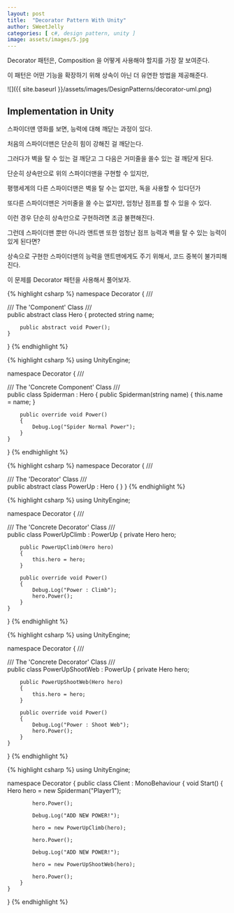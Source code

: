 ```yaml
---
layout: post
title:  "Decorator Pattern With Unity"
author: SWeetJelly
categories: [ c#, design pattern, unity ]
image: assets/images/5.jpg
---
```


Decorator 패턴은, Composition 을 어떻게 사용해야 할지를 가장 잘 보여준다.

이 패턴은 어떤 기능을 확장하기 위해 상속이 아닌 더 유연한 방법을 제공해준다.

![]({{ site.baseurl }}/assets/images/DesignPatterns/decorator-uml.png)

## Implementation in Unity

스파이더맨 영화를 보면, 능력에 대해 깨닫는 과정이 있다.

처음의 스파이더맨은 단순히 힘이 강해진 걸 깨닫는다.

그러다가 벽을 탈 수 있는 걸 깨닫고 그 다음은 거미줄을 쏠수 있는 걸 깨닫게 된다.

단순히 상속만으로 위의 스파이더맨을 구현할 수 있지만,

평행세계의 다른 스파이더맨은 벽을 탈 수는 없지만, 독을 사용할 수 있다던가

또다른 스파이더맨은 거미줄을 쏠 수는 없지만, 엄청난 점프를 할 수 있을 수 있다.

이런 경우 단순히 상속만으로 구현하려면 조금 불편해진다.

그런데 스파이더맨 뿐만 아니라 앤트맨 또한 엄청난 점프 능력과 벽을 탈 수 있는 능력이 있게 된다면?

상속으로 구현한 스파이더맨의 능력을 앤트맨에게도 주기 위해서, 코드 중복이 불가피해진다.

이 문제를 Decorator 패턴을 사용해서 풀어보자.

{% highlight csharp %}
namespace Decorator
{
    /// <summary>
    /// The 'Component' Class
    /// </summary>
    public abstract class Hero
    {
        protected string name;

        public abstract void Power();
    }
}
{% endhighlight %}

{% highlight csharp %}
using UnityEngine;

namespace Decorator
{
    /// <summary>
    /// The 'Concrete Component' Class
    /// </summary>
    public class Spiderman : Hero
    {
        public Spiderman(string name)
        {
            this.name = name;
        }

        public override void Power()
        {
            Debug.Log("Spider Normal Power");
        }
    }
}
{% endhighlight %}

{% highlight csharp %}
namespace Decorator
{
    /// <summary>
    /// The 'Decorator' Class
    /// </summary>
    public abstract class PowerUp : Hero
    {
    }
}
{% endhighlight %}

{% highlight csharp %}
using UnityEngine;

namespace Decorator
{
    /// <summary>
    /// The 'Concrete Decorator' Class
    /// </summary>
    public class PowerUpClimb : PowerUp
    {
        private Hero hero;

        public PowerUpClimb(Hero hero)
        {
            this.hero = hero;
        }

        public override void Power()
        {
            Debug.Log("Power : Climb");
            hero.Power();
        }
    }
}
{% endhighlight %}

{% highlight csharp %}
using UnityEngine;

namespace Decorator
{
    /// <summary>
    /// The 'Concrete Decorator' Class
    /// </summary>
    public class PowerUpShootWeb : PowerUp
    {
        private Hero hero;

        public PowerUpShootWeb(Hero hero)
        {
            this.hero = hero;
        }

        public override void Power()
        {
            Debug.Log("Power : Shoot Web");
            hero.Power();
        }
    }
}
{% endhighlight %}

{% highlight csharp %}
using UnityEngine;

namespace Decorator
{
    public class Client : MonoBehaviour
    {
        void Start()
        {
            Hero hero = new Spiderman("Player1");

            hero.Power();

            Debug.Log("ADD NEW POWER!");

            hero = new PowerUpClimb(hero);

            hero.Power();

            Debug.Log("ADD NEW POWER!");

            hero = new PowerUpShootWeb(hero);

            hero.Power();
        }
    }
}
{% endhighlight %}
